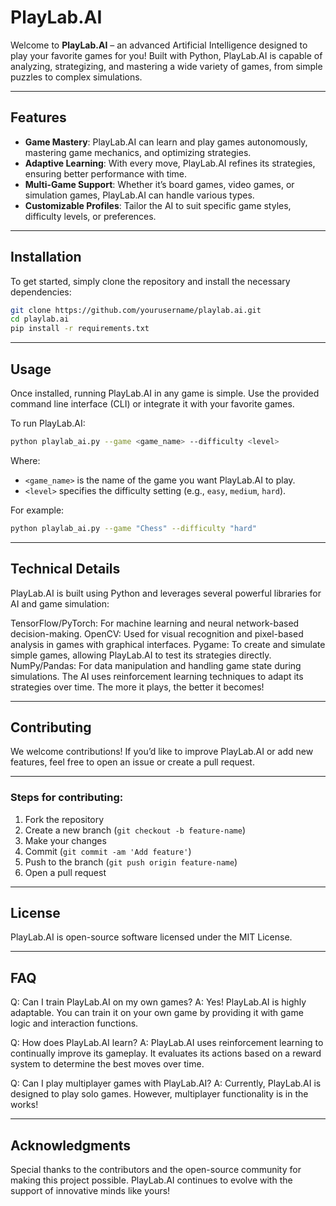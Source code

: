 
# PlayLab.AI

Welcome to **PlayLab.AI** – an advanced Artificial Intelligence designed to play your favorite games for you! Built with Python, PlayLab.AI is capable of analyzing, strategizing, and mastering a wide variety of games, from simple puzzles to complex simulations.

---

## Features

- **Game Mastery**: PlayLab.AI can learn and play games autonomously, mastering game mechanics, and optimizing strategies.
- **Adaptive Learning**: With every move, PlayLab.AI refines its strategies, ensuring better performance with time.
- **Multi-Game Support**: Whether it’s board games, video games, or simulation games, PlayLab.AI can handle various types.
- **Customizable Profiles**: Tailor the AI to suit specific game styles, difficulty levels, or preferences.

---

## Installation

To get started, simply clone the repository and install the necessary dependencies:

```bash
git clone https://github.com/yourusername/playlab.ai.git
cd playlab.ai
pip install -r requirements.txt
```

---

## Usage

Once installed, running PlayLab.AI in any game is simple. Use the provided command line interface (CLI) or integrate it with your favorite games.

To run PlayLab.AI:

```bash
python playlab_ai.py --game <game_name> --difficulty <level>
```

Where:
- `<game_name>` is the name of the game you want PlayLab.AI to play.
- `<level>` specifies the difficulty setting (e.g., `easy`, `medium`, `hard`).

For example:
```bash
python playlab_ai.py --game "Chess" --difficulty "hard"
```

---

## Technical Details
PlayLab.AI is built using Python and leverages several powerful libraries for AI and game simulation:

TensorFlow/PyTorch: For machine learning and neural network-based decision-making.
OpenCV: Used for visual recognition and pixel-based analysis in games with graphical interfaces.
Pygame: To create and simulate simple games, allowing PlayLab.AI to test its strategies directly.
NumPy/Pandas: For data manipulation and handling game state during simulations.
The AI uses reinforcement learning techniques to adapt its strategies over time. The more it plays, the better it becomes!

---

## Contributing

We welcome contributions! If you’d like to improve PlayLab.AI or add new features, feel free to open an issue or create a pull request.

---

### Steps for contributing:
1. Fork the repository
2. Create a new branch (`git checkout -b feature-name`)
3. Make your changes
4. Commit (`git commit -am 'Add feature'`)
5. Push to the branch (`git push origin feature-name`)
6. Open a pull request

---

## License

PlayLab.AI is open-source software licensed under the MIT License.

---

## FAQ

Q: Can I train PlayLab.AI on my own games?
A: Yes! PlayLab.AI is highly adaptable. You can train it on your own game by providing it with game logic and interaction functions.

Q: How does PlayLab.AI learn?
A: PlayLab.AI uses reinforcement learning to continually improve its gameplay. It evaluates its actions based on a reward system to determine the best moves over time.

Q: Can I play multiplayer games with PlayLab.AI?
A: Currently, PlayLab.AI is designed to play solo games. However, multiplayer functionality is in the works!

---

## Acknowledgments

Special thanks to the contributors and the open-source community for making this project possible. PlayLab.AI continues to evolve with the support of innovative minds like yours!


